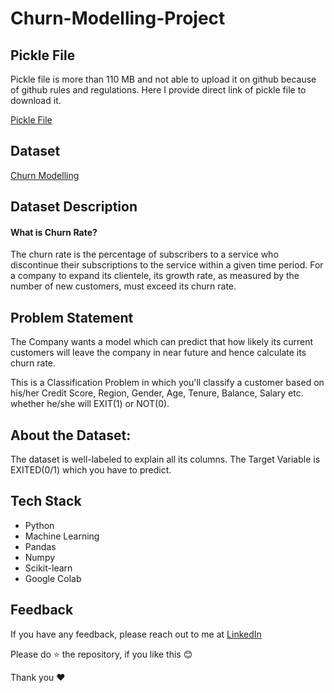 # Churn-Modelling-Project

## Pickle File
Pickle file is more than 110 MB and not able to upload it on github because of github rules and regulations. 
Here I provide direct link of pickle file to download it.

[Pickle File](https://drive.google.com/file/d/1Lf4JxrPLjx9ZG67Fw1RaDWSrt750my7V/view?usp=sharing)

## Dataset
[Churn Modelling](https://www.kaggle.com/c/churn-modelling/)

## Dataset Description
#### What is Churn Rate?
The churn rate is the percentage of subscribers to a service who discontinue their subscriptions to the service within a given time period. For a company to expand its clientele, its growth rate, as measured by the number of new customers, must exceed its churn rate.

## Problem Statement
The Company wants a model which can predict that how likely its current customers will leave the company in near future and hence calculate its churn rate.

This is a Classification Problem in which you'll classify a customer based on his/her Credit Score, Region, Gender, Age, Tenure, Balance, Salary etc. whether he/she will EXIT(1) or NOT(0).

## About the Dataset:
The dataset is well-labeled to explain all its columns. The Target Variable is EXITED(0/1) which you have to predict.

## Tech Stack
- Python
- Machine Learning
- Pandas
- Numpy
- Scikit-learn
- Google Colab

## Feedback
If you have any feedback, please reach out to me at [LinkedIn](https://www.linkedin.com/in/sagar-dhandare-a401271a3/)

Please do ⭐ the repository, if you like this 😊

Thank you ❤
